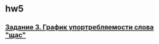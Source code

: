 # hw5
## [Задание 3. График упортребляемости слова "щас"](http://search1.ruscorpora.ru/ngram.xml?mode=main&t1=щас&start=1950&end=2018&smoothing=0#toggle)

